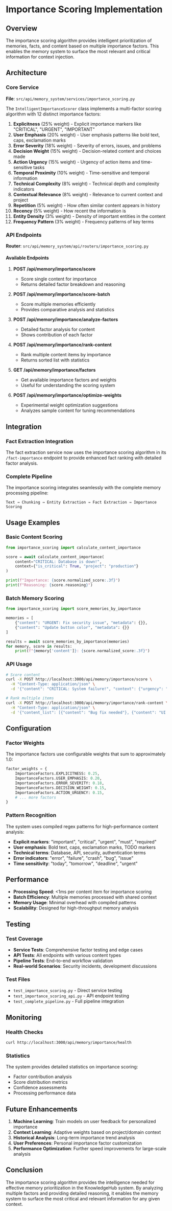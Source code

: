 # Importance Scoring Implementation

## Overview
The importance scoring algorithm provides intelligent prioritization of memories, facts, and content based on multiple importance factors. This enables the memory system to surface the most relevant and critical information for context injection.

## Architecture

### Core Service
**File**: `src/api/memory_system/services/importance_scoring.py`

The `IntelligentImportanceScorer` class implements a multi-factor scoring algorithm with 12 distinct importance factors:

1. **Explicitness** (25% weight) - Explicit importance markers like "CRITICAL", "URGENT", "IMPORTANT"
2. **User Emphasis** (20% weight) - User emphasis patterns like bold text, caps, exclamation marks
3. **Error Severity** (18% weight) - Severity of errors, issues, and problems
4. **Decision Weight** (15% weight) - Decision-related content and choices made
5. **Action Urgency** (15% weight) - Urgency of action items and time-sensitive tasks
6. **Temporal Proximity** (10% weight) - Time-sensitive and temporal information
7. **Technical Complexity** (8% weight) - Technical depth and complexity indicators
8. **Contextual Relevance** (8% weight) - Relevance to current context and project
9. **Repetition** (5% weight) - How often similar content appears in history
10. **Recency** (5% weight) - How recent the information is
11. **Entity Density** (3% weight) - Density of important entities in the content
12. **Frequency Pattern** (3% weight) - Frequency patterns of key terms

### API Endpoints
**Router**: `src/api/memory_system/api/routers/importance_scoring.py`

#### Available Endpoints

1. **POST /api/memory/importance/score**
   - Score single content for importance
   - Returns detailed factor breakdown and reasoning

2. **POST /api/memory/importance/score-batch**
   - Score multiple memories efficiently
   - Provides comparative analysis and statistics

3. **POST /api/memory/importance/analyze-factors**
   - Detailed factor analysis for content
   - Shows contribution of each factor

4. **POST /api/memory/importance/rank-content**
   - Rank multiple content items by importance
   - Returns sorted list with statistics

5. **GET /api/memory/importance/factors**
   - Get available importance factors and weights
   - Useful for understanding the scoring system

6. **POST /api/memory/importance/optimize-weights**
   - Experimental weight optimization suggestions
   - Analyzes sample content for tuning recommendations

## Integration

### Fact Extraction Integration
The fact extraction service now uses the importance scoring algorithm in its `/fact-importance` endpoint to provide enhanced fact ranking with detailed factor analysis.

### Complete Pipeline
The importance scoring integrates seamlessly with the complete memory processing pipeline:

```
Text → Chunking → Entity Extraction → Fact Extraction → Importance Scoring
```

## Usage Examples

### Basic Content Scoring
```python
from importance_scoring import calculate_content_importance

score = await calculate_content_importance(
    content="CRITICAL: Database is down!",
    context={"is_critical": True, "project": "production"}
)

print(f"Importance: {score.normalized_score:.3f}")
print(f"Reasoning: {score.reasoning}")
```

### Batch Memory Scoring
```python
from importance_scoring import score_memories_by_importance

memories = [
    {"content": "URGENT: Fix security issue", "metadata": {}},
    {"content": "Update button color", "metadata": {}}
]

results = await score_memories_by_importance(memories)
for memory, score in results:
    print(f"{memory['content']}: {score.normalized_score:.3f}")
```

### API Usage
```bash
# Score content
curl -X POST http://localhost:3000/api/memory/importance/score \
  -H "Content-Type: application/json" \
  -d '{"content": "CRITICAL: System failure!", "context": {"urgency": "high"}}'

# Rank multiple items
curl -X POST http://localhost:3000/api/memory/importance/rank-content \
  -H "Content-Type: application/json" \
  -d '{"content_list": [{"content": "Bug fix needed"}, {"content": "UI update"}]}'
```

## Configuration

### Factor Weights
The importance factors use configurable weights that sum to approximately 1.0:

```python
factor_weights = {
    ImportanceFactors.EXPLICITNESS: 0.25,
    ImportanceFactors.USER_EMPHASIS: 0.20,
    ImportanceFactors.ERROR_SEVERITY: 0.18,
    ImportanceFactors.DECISION_WEIGHT: 0.15,
    ImportanceFactors.ACTION_URGENCY: 0.15,
    # ... more factors
}
```

### Pattern Recognition
The system uses compiled regex patterns for high-performance content analysis:

- **Explicit markers**: "important", "critical", "urgent", "must", "required"
- **User emphasis**: Bold text, caps, exclamation marks, TODO markers
- **Technical terms**: Database, API, security, authentication terms
- **Error indicators**: "error", "failure", "crash", "bug", "issue"
- **Time sensitivity**: "today", "tomorrow", "deadline", "urgent"

## Performance

- **Processing Speed**: <1ms per content item for importance scoring
- **Batch Efficiency**: Multiple memories processed with shared context
- **Memory Usage**: Minimal overhead with compiled patterns
- **Scalability**: Designed for high-throughput memory analysis

## Testing

### Test Coverage
- **Service Tests**: Comprehensive factor testing and edge cases
- **API Tests**: All endpoints with various content types
- **Pipeline Tests**: End-to-end workflow validation
- **Real-world Scenarios**: Security incidents, development discussions

### Test Files
- `test_importance_scoring.py` - Direct service testing
- `test_importance_scoring_api.py` - API endpoint testing
- `test_complete_pipeline.py` - Full pipeline integration

## Monitoring

### Health Checks
```bash
curl http://localhost:3000/api/memory/importance/health
```

### Statistics
The system provides detailed statistics on importance scoring:
- Factor contribution analysis
- Score distribution metrics
- Confidence assessments
- Processing performance data

## Future Enhancements

1. **Machine Learning**: Train models on user feedback for personalized importance
2. **Context Learning**: Adaptive weights based on project/domain context
3. **Historical Analysis**: Long-term importance trend analysis
4. **User Preferences**: Personal importance factor customization
5. **Performance Optimization**: Further speed improvements for large-scale analysis

## Conclusion

The importance scoring algorithm provides the intelligence needed for effective memory prioritization in the KnowledgeHub system. By analyzing multiple factors and providing detailed reasoning, it enables the memory system to surface the most critical and relevant information for any given context.
